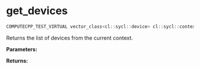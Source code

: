 # get_devices

```cpp
COMPUTECPP_TEST_VIRTUAL vector_class<cl::sycl::device> cl::sycl::context::get_devices() const
```

Returns the list of devices from the current context.

**Parameters:**

**Returns:**
